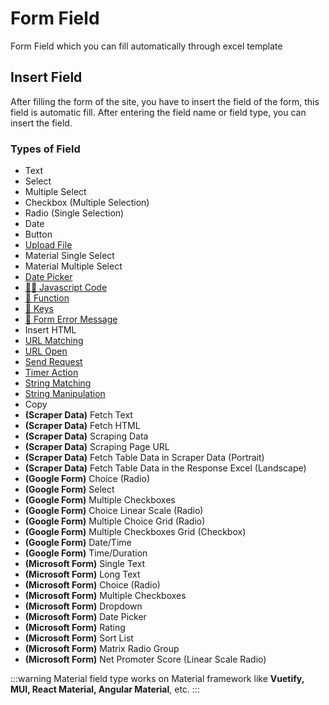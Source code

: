 # Form Field

Form Field which you can fill automatically through excel template

## Insert Field

After filling the form of the site, you have to insert the field of the form, this field is automatic fill. After entering the field name or field type, you can insert the field.

### Types of Field

- Text
- Select
- Multiple Select
- Checkbox (Multiple Selection)
- Radio (Single Selection)
- Date
- Button
- [Upload File](/documentation/field-types/upload-file.html)
- Material Single Select
- Material Multiple Select
- [Date Picker](/documentation/field-types/date-picker.html)
- [👩‍💻 Javascript Code](/documentation/field-types/javascript-code.html)
- [🚀 Function](/documentation/functions.html#predefined-function)
- [🔑 Keys](/documentation/keys.html#special-key)
- [🛑 Form Error Message](/documentation/field-types/form-error-message.html)
- Insert HTML
- [URL Matching](/documentation/field-types/url-matching.html)
- [URL Open](/documentation/field-types/url-open.html)
- [Send Request](/documentation/field-types/send-request.html)
- [Timer Action](/documentation/field-types/timer-action.html)
- [String Matching](/documentation/field-types/string-matching.html)
- [String Manipulation](/documentation/field-types/string-manipulation.html)
- Copy
- **(Scraper Data)** Fetch Text
- **(Scraper Data)** Fetch HTML
- **(Scraper Data)** Scraping Data
- **(Scraper Data)** Scraping Page URL
- **(Scraper Data)** Fetch Table Data in Scraper Data (Portrait)
- **(Scraper Data)** Fetch Table Data in the Response Excel (Landscape)
- **(Google Form)** Choice (Radio)
- **(Google Form)** Select
- **(Google Form)** Multiple Checkboxes
- **(Google Form)** Choice Linear Scale (Radio)
- **(Google Form)** Multiple Choice Grid (Radio)
- **(Google Form)** Multiple Checkboxes Grid (Checkbox)
- **(Google Form)** Date/Time
- **(Google Form)** Time/Duration
- **(Microsoft Form)** Single Text
- **(Microsoft Form)** Long Text
- **(Microsoft Form)** Choice (Radio)
- **(Microsoft Form)** Multiple Checkboxes
- **(Microsoft Form)** Dropdown
- **(Microsoft Form)** Date Picker
- **(Microsoft Form)** Rating
- **(Microsoft Form)** Sort List
- **(Microsoft Form)** Matrix Radio Group
- **(Microsoft Form)** Net Promoter Score (Linear Scale Radio)

:::warning
Material field type works on Material framework like **Vuetify, MUI, React Material, Angular Material**, etc.
:::

